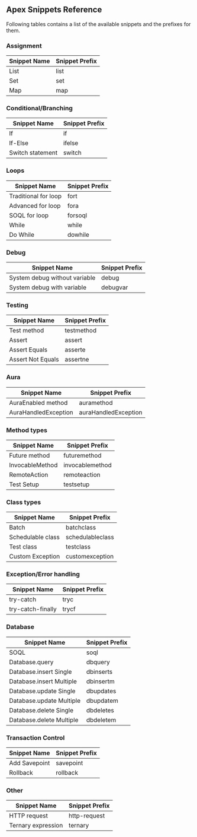 ## Apex Snippets Reference

Following tables contains a list of the available snippets and the prefixes for them.

### Assignment
|Snippet Name|Snippet Prefix|
|------------|--------------|
|List|list|
|Set|set|
|Map|map|

### Conditional/Branching
|Snippet Name|Snippet Prefix|
|------------|--------------|
|If|if|
|If-Else|ifelse|
|Switch statement|switch|

### Loops
|Snippet Name|Snippet Prefix|
|------------|--------------|
|Traditional for loop|fort|
|Advanced for loop|fora|
|SOQL for loop|forsoql|
|While|while|
|Do While|dowhile|

### Debug
|Snippet Name|Snippet Prefix|
|------------|--------------|
|System debug without variable|debug|
|System debug with variable|debugvar|

### Testing
|Snippet Name|Snippet Prefix|
|------------|--------------|
|Test method|testmethod|
|Assert|assert|
|Assert Equals|asserte|
|Assert Not Equals|assertne|

### Aura
|Snippet Name|Snippet Prefix|
|------------|--------------|
|AuraEnabled method|auramethod|
|AuraHandledException|auraHandledException|

### Method types
|Snippet Name|Snippet Prefix|
|------------|--------------|
|Future method|futuremethod|
|InvocableMethod|invocablemethod|
|RemoteAction|remoteaction|
|Test Setup|testsetup|

### Class types
|Snippet Name|Snippet Prefix|
|------------|--------------|
|Batch|batchclass|
|Schedulable class|schedulableclass|
|Test class|testclass|
|Custom Exception|customexception|

### Exception/Error handling
|Snippet Name|Snippet Prefix|
|------------|--------------|
|try-catch|tryc|
|try-catch-finally|trycf|

### Database
|Snippet Name|Snippet Prefix|
|------------|--------------|
|SOQL|soql|
|Database.query|dbquery|
|Database.insert Single|dbinserts|
|Database.insert Multiple|dbinsertm|
|Database.update Single|dbupdates|
|Database.update Multiple|dbupdatem|
|Database.delete Single|dbdeletes|
|Database.delete Multiple|dbdeletem|

### Transaction Control
|Snippet Name|Snippet Prefix|
|------------|--------------|
|Add Savepoint|savepoint|
|Rollback|rollback|

### Other
|Snippet Name|Snippet Prefix|
|------------|--------------|
|HTTP request|http-request|
|Ternary expression|ternary|